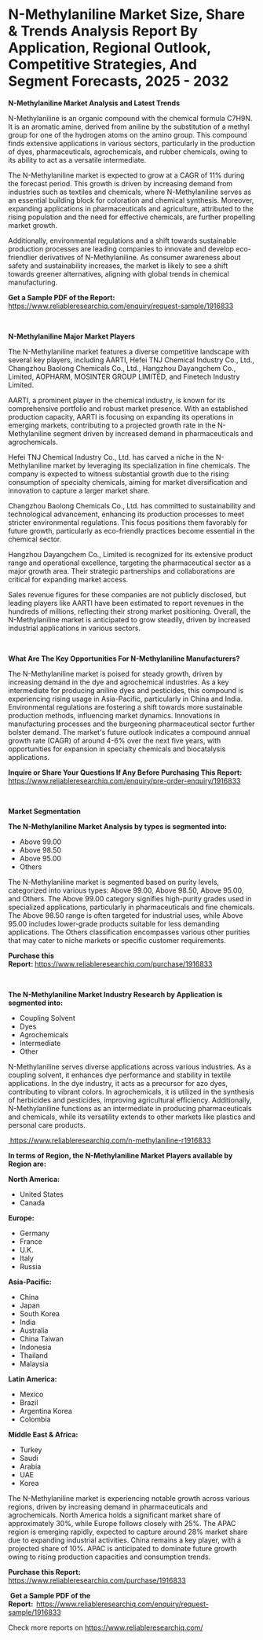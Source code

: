 <p><h1>N-Methylaniline Market Size, Share & Trends Analysis Report By Application, Regional Outlook, Competitive Strategies, And Segment Forecasts, 2025 - 2032</h1></p><p><strong>N-Methylaniline Market Analysis and Latest Trends</strong></p>
<p><p>N-Methylaniline is an organic compound with the chemical formula C7H9N. It is an aromatic amine, derived from aniline by the substitution of a methyl group for one of the hydrogen atoms on the amino group. This compound finds extensive applications in various sectors, particularly in the production of dyes, pharmaceuticals, agrochemicals, and rubber chemicals, owing to its ability to act as a versatile intermediate.</p><p>The N-Methylaniline market is expected to grow at a CAGR of 11% during the forecast period. This growth is driven by increasing demand from industries such as textiles and chemicals, where N-Methylaniline serves as an essential building block for coloration and chemical synthesis. Moreover, expanding applications in pharmaceuticals and agriculture, attributed to the rising population and the need for effective chemicals, are further propelling market growth. </p><p>Additionally, environmental regulations and a shift towards sustainable production processes are leading companies to innovate and develop eco-friendlier derivatives of N-Methylaniline. As consumer awareness about safety and sustainability increases, the market is likely to see a shift towards greener alternatives, aligning with global trends in chemical manufacturing.</p></p>
<p><strong>Get a Sample PDF of the Report:&nbsp;</strong> <a href="https://www.reliableresearchiq.com/enquiry/request-sample/1916833?utm_campaign=2199&utm_medium=2&utm_source=Github&utm_content=ia&utm_term=04022025&utm_id=n-methylaniline">https://www.reliableresearchiq.com/enquiry/request-sample/1916833</a></p>
<p>&nbsp;</p>
<p><strong>N-Methylaniline Major Market Players</strong></p>
<p><p>The N-Methylaniline market features a diverse competitive landscape with several key players, including AARTI, Hefei TNJ Chemical Industry Co., Ltd., Changzhou Baolong Chemicals Co., Ltd., Hangzhou Dayangchem Co., Limited, AOPHARM, MOSINTER GROUP LIMITED, and Finetech Industry Limited. </p><p>AARTI, a prominent player in the chemical industry, is known for its comprehensive portfolio and robust market presence. With an established production capacity, AARTI is focusing on expanding its operations in emerging markets, contributing to a projected growth rate in the N-Methylaniline segment driven by increased demand in pharmaceuticals and agrochemicals.</p><p>Hefei TNJ Chemical Industry Co., Ltd. has carved a niche in the N-Methylaniline market by leveraging its specialization in fine chemicals. The company is expected to witness substantial growth due to the rising consumption of specialty chemicals, aiming for market diversification and innovation to capture a larger market share.</p><p>Changzhou Baolong Chemicals Co., Ltd. has committed to sustainability and technological advancement, enhancing its production processes to meet stricter environmental regulations. This focus positions them favorably for future growth, particularly as eco-friendly practices become essential in the chemical sector.</p><p>Hangzhou Dayangchem Co., Limited is recognized for its extensive product range and operational excellence, targeting the pharmaceutical sector as a major growth area. Their strategic partnerships and collaborations are critical for expanding market access.</p><p>Sales revenue figures for these companies are not publicly disclosed, but leading players like AARTI have been estimated to report revenues in the hundreds of millions, reflecting their strong market positioning. Overall, the N-Methylaniline market is anticipated to grow steadily, driven by increased industrial applications in various sectors.</p></p>
<p>&nbsp;</p>
<p><strong>What Are The Key Opportunities For N-Methylaniline Manufacturers?</strong></p>
<p><p>The N-Methylaniline market is poised for steady growth, driven by increasing demand in the dye and agrochemical industries. As a key intermediate for producing aniline dyes and pesticides, this compound is experiencing rising usage in Asia-Pacific, particularly in China and India. Environmental regulations are fostering a shift towards more sustainable production methods, influencing market dynamics. Innovations in manufacturing processes and the burgeoning pharmaceutical sector further bolster demand. The market's future outlook indicates a compound annual growth rate (CAGR) of around 4-6% over the next five years, with opportunities for expansion in specialty chemicals and biocatalysis applications.</p></p>
<p><strong>Inquire or Share Your Questions If Any Before Purchasing This Report:</strong> <a href="https://www.reliableresearchiq.com/enquiry/pre-order-enquiry/1916833?utm_campaign=2199&utm_medium=2&utm_source=Github&utm_content=ia&utm_term=04022025&utm_id=n-methylaniline">https://www.reliableresearchiq.com/enquiry/pre-order-enquiry/1916833</a></p>
<p>&nbsp;</p>
<p><strong>Market Segmentation</strong></p>
<p><strong>The N-Methylaniline Market Analysis by types is segmented into:</strong></p>
<p><ul><li>Above 99.00</li><li>Above 98.50</li><li>Above 95.00</li><li>Others</li></ul></p>
<p><p>The N-Methylaniline market is segmented based on purity levels, categorized into various types: Above 99.00, Above 98.50, Above 95.00, and Others. The Above 99.00 category signifies high-purity grades used in specialized applications, particularly in pharmaceuticals and fine chemicals. The Above 98.50 range is often targeted for industrial uses, while Above 95.00 includes lower-grade products suitable for less demanding applications. The Others classification encompasses various other purities that may cater to niche markets or specific customer requirements.</p></p>
<p><strong>Purchase this Report:&nbsp;</strong><a href="https://www.reliableresearchiq.com/purchase/1916833?utm_campaign=2199&utm_medium=2&utm_source=Github&utm_content=ia&utm_term=04022025&utm_id=n-methylaniline">https://www.reliableresearchiq.com/purchase/1916833</a></p>
<p>&nbsp;</p>
<p><strong>The N-Methylaniline Market Industry Research by Application is segmented into:</strong></p>
<p><ul><li>Coupling Solvent</li><li>Dyes</li><li>Agrochemicals</li><li>Intermediate</li><li>Other</li></ul></p>
<p><p>N-Methylaniline serves diverse applications across various industries. As a coupling solvent, it enhances dye performance and stability in textile applications. In the dye industry, it acts as a precursor for azo dyes, contributing to vibrant colors. In agrochemicals, it is utilized in the synthesis of herbicides and pesticides, improving agricultural efficiency. Additionally, N-Methylaniline functions as an intermediate in producing pharmaceuticals and chemicals, while its versatility extends to other markets like plastics and personal care products.</p></p>
<p><a href="https://www.reliableresearchiq.com/n-methylaniline-r1916833?utm_campaign=2199&utm_medium=2&utm_source=Github&utm_content=ia&utm_term=04022025&utm_id=n-methylaniline">&nbsp;https://www.reliableresearchiq.com/n-methylaniline-r1916833</a></p>
<p><strong>In terms of Region, the N-Methylaniline Market Players available by Region are:</strong></p>
<p>
    <p> <strong> North America: </strong>
        <ul>
            <li>United States</li>
            <li>Canada</li>
        </ul>
        </p> 
    <p> <strong> Europe: </strong>
        <ul>
            <li>Germany</li>
            <li>France</li>
            <li>U.K.</li>
            <li>Italy</li>
            <li>Russia</li>
        </ul>
        </p> 
    <p> <strong> Asia-Pacific: </strong>
        <ul>
            <li>China</li>
            <li>Japan</li>
            <li>South Korea</li>
            <li>India</li>
            <li>Australia</li>
            <li>China Taiwan</li>
            <li>Indonesia</li>
            <li>Thailand</li>
            <li>Malaysia</li>
        </ul>
        </p> 
    <p> <strong> Latin America: </strong>
        <ul>
            <li>Mexico</li>
            <li>Brazil</li>
            <li>Argentina Korea</li>
            <li>Colombia</li>
        </ul>
        </p> 
    <p> <strong> Middle East & Africa: </strong>
        <ul>
            <li>Turkey</li>
            <li>Saudi</li>
            <li>Arabia</li>
            <li>UAE</li>
            <li>Korea</li>
        </ul>
    </p>
    </p>
<p><p>The N-Methylaniline market is experiencing notable growth across various regions, driven by increasing demand in pharmaceuticals and agrochemicals. North America holds a significant market share of approximately 30%, while Europe follows closely with 25%. The APAC region is emerging rapidly, expected to capture around 28% market share due to expanding industrial activities. China remains a key player, with a projected share of 10%. APAC is anticipated to dominate future growth owing to rising production capacities and consumption trends.</p></p>
<p><strong>Purchase this Report: </strong><a href="https://www.reliableresearchiq.com/purchase/1916833?utm_campaign=2199&utm_medium=2&utm_source=Github&utm_content=ia&utm_term=04022025&utm_id=n-methylaniline">https://www.reliableresearchiq.com/purchase/1916833</a></p>
<p>&nbsp;<strong>Get a Sample PDF of the Report:&nbsp;&nbsp;</strong><a href="https://www.reliableresearchiq.com/enquiry/request-sample/1916833?utm_campaign=2199&utm_medium=2&utm_source=Github&utm_content=ia&utm_term=04022025&utm_id=n-methylaniline">https://www.reliableresearchiq.com/enquiry/request-sample/1916833</a></p>
<p><strong></strong></p>
<p>Check more reports on <a href="https://www.reliableresearchiq.com/?utm_campaign=2199&utm_medium=2&utm_source=Github&utm_content=ia&utm_term=04022025&utm_id=n-methylaniline">https://www.reliableresearchiq.com/</a></p>